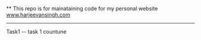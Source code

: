 **
This repo is for mainataining code for my personal website www.harjeevansingh.com

-----
Task1  --
 task 1 countune